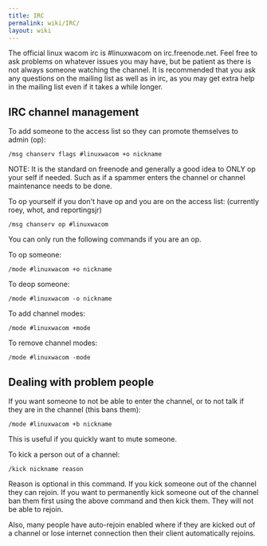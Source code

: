 ```yaml
---
title: IRC
permalink: wiki/IRC/
layout: wiki
---
```


The official linux wacom irc is \#linuxwacom on irc.freenode.net. Feel
free to ask problems on whatever issues you may have, but be patient as
there is not always someone watching the channel. It is recommended that
you ask any questions on the mailing list as well as in irc, as you may
get extra help in the mailing list even if it takes a while longer.

IRC channel management
----------------------

To add someone to the access list so they can promote themselves to
admin (op):

`/msg chanserv flags #linuxwacom +o nickname`

NOTE: It is the standard on freenode and generally a good idea to ONLY
op your self if needed. Such as if a spammer enters the channel or
channel maintenance needs to be done.

To op yourself if you don't have op and you are on the access list:
(currently roey, whot, and reportingsjr)

`/msg chanserv op #linuxwacom`

You can only run the following commands if you are an op.

To op someone:

`/mode #linuxwacom +o nickname`

To deop someone:

`/mode #linuxwacom -o nickname`

To add channel modes:

`/mode #linuxwacom +mode`

To remove channel modes:

`/mode #linuxwacom -mode`

Dealing with problem people
---------------------------

If you want someone to not be able to enter the channel, or to not talk
if they are in the channel (this bans them):

`/mode #linuxwacom +b nickname`

This is useful if you quickly want to mute someone.

To kick a person out of a channel:

`/kick nickname reason`

Reason is optional in this command. If you kick someone out of the
channel they can rejoin. If you want to permanently kick someone out of
the channel ban them first using the above command and then kick them.
They will not be able to rejoin.

Also, many people have auto-rejoin enabled where if they are kicked out
of a channel or lose internet connection then their client automatically
rejoins.
